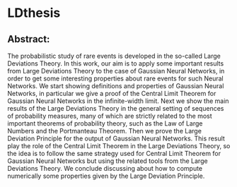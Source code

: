 # LDthesis

## Abstract:
The probabilistic study of rare events is developed in the so-called Large Deviations Theory. In this work, our aim is to apply some important results from Large Deviations Theory to the case of Gaussian Neural Networks, in order to get some interesting properties about rare events for such Neural Networks. We start showing definitions and properties of Gaussian Neural Networks, in particular we give a proof of the Central Limit Theorem for Gaussian Neural Networks in the infinite-width limit. Next we show the main results of the Large Deviations Theory in the general setting of sequences of probability measures, many of which are strictly related to the most important theorems of probability theory, such as the Law of Large Numbers and the Portmanteau Theorem. Then we prove the Large Deviation Principle for the output of Gaussian Neural Networks. This result play the role of the Central Limit Theorem in the Large Deviations Theory, so the idea is to follow the same strategy used for Central Limit Theorem for Gaussian Neural Networks but using the related tools from the Large Deviations Theory. We conclude discussing about how to compute numerically some properties given by the Large Deviation Principle.
